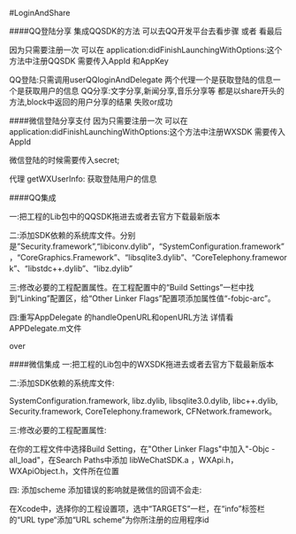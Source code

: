 #LoginAndShare

####QQ登陆分享
集成QQSDK的方法 可以去QQ开发平台去看步骤 或者 看最后



因为只需要注册一次 可以在 application:didFinishLaunchingWithOptions:这个方法中注册QQSDK 需要传入AppId 和AppKey


QQ登陆:只需调用userQQloginAndDelegate 两个代理一个是获取登陆的信息一个是获取用户的信息
QQ分享:文字分享,新闻分享,音乐分享等 都是以share开头的方法,block中返回的用户分享的结果 失败or成功


####微信登陆分享支付
因为只需要注册一次 可以在 application:didFinishLaunchingWithOptions:这个方法中注册WXSDK 需要传入AppId

微信登陆的时候需要传入secret;

代理 getWXUserInfo: 获取登陆用户的信息




####QQ集成

一:把工程的Lib包中的QQSDK拖进去或者去官方下载最新版本


二:添加SDK依赖的系统库文件。分别    是”Security.framework”,“libiconv.dylib”，“SystemConfiguration.framework”，“CoreGraphics.Framework”、“libsqlite3.dylib”、“CoreTelephony.framework”、“libstdc++.dylib”、“libz.dylib”


三:修改必要的工程配置属性。在工程配置中的“Build Settings”一栏中找到“Linking”配置区，给“Other Linker Flags”配置项添加属性值“-fobjc-arc”。


四:重写AppDelegate 的handleOpenURL和openURL方法 详情看 APPDelegate.m文件

over

####微信集成
一:把工程的Lib包中的WXSDK拖进去或者去官方下载最新版本

二:添加SDK依赖的系统库文件:

SystemConfiguration.framework, libz.dylib, libsqlite3.0.dylib, libc++.dylib, Security.framework, CoreTelephony.framework, CFNetwork.framework。


三:修改必要的工程配置属性:

在你的工程文件中选择Build Setting，在"Other Linker Flags"中加入"-Objc -all_load"，在Search Paths中添加 libWeChatSDK.a ，WXApi.h，WXApiObject.h，文件所在位置


四: 添加scheme  添加错误的影响就是微信的回调不会走: 

在Xcode中，选择你的工程设置项，选中“TARGETS”一栏，在“info”标签栏的“URL type“添加“URL scheme”为你所注册的应用程序id